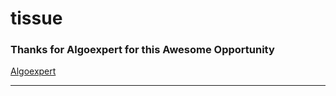 # tissue

### Thanks for Algoexpert for this Awesome Opportunity
[Algoexpert](https://algoexpert.io)

---